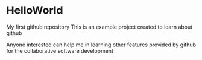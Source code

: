 # HelloWorld
My first github repository
This is an example project created to learn about github

Anyone interested can help me in learning other features provided by github for the collaborative software development
